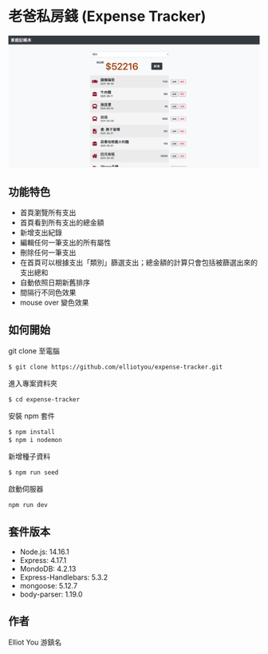 # 老爸私房錢 (Expense Tracker)


![main_page](./screenshots/main_page.jpg)


## 功能特色
* 首頁瀏覽所有支出
* 首頁看到所有支出的總金額
* 新增支出紀錄
* 編輯任何一筆支出的所有屬性
* 刪除任何一筆支出
* 在首頁可以根據支出「類別」篩選支出；總金額的計算只會包括被篩選出來的支出總和
* 自動依照日期新舊排序
* 間隔行不同色效果
* mouse over 變色效果


## 如何開始

git clone 至電腦

```bash
$ git clone https://github.com/elliotyou/expense-tracker.git
```

進入專案資料夾

```bash
$ cd expense-tracker
```

安裝 npm 套件

```bash
$ npm install
$ npm i nodemon
```

新增種子資料

```bash
$ npm run seed
```

啟動伺服器

```bash
npm run dev
```


## 套件版本

 * Node.js: 14.16.1
 * Express: 4.17.1
 * MondoDB: 4.2.13
 * Express-Handlebars: 5.3.2
 * mongoose: 5.12.7
 * body-parser: 1.19.0


## 作者
Elliot You 游鎮名

